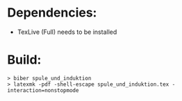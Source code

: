 # Dependencies:
- TexLive (Full) needs to be installed

# Build:
```shell
> biber spule_und_induktion
> latexmk -pdf -shell-escape spule_und_induktion.tex -interaction=nonstopmode
```
